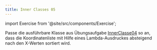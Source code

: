 ```yaml
---
title: Inner Classes 05
---
```


import Exercise from '@site/src/components/Exercise';

Passe die ausführbare Klasse aus Übungsaufgabe [InnerClasse04](inner-classes04)
so an, dass die Koordinatenliste mit Hilfe eines Lambda-Ausdruckes absteigend
nach den X-Werten sortiert wird.

<Exercise pullRequest="58" branchSuffix="inner-classes/05" />
